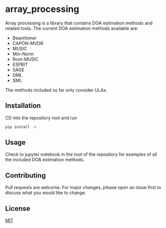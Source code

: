 # array_processing

Array processing is a library that contains DOA estimation methods and related tools. The current DOA estimation methods
available are:

- Beamfomer
- CAPON-MVDR
- MUSIC
- Min-Norm
- Root-MUSIC
- ESPRIT
- SAGE
- DML
- SML

The methods included so far only consider ULAs.

## Installation

CD into the repository root and run

```bash
pip install -e .
```

## Usage

Check to jupyter notebook in the root of the repository for examples of all the included DOA estimation methods.

## Contributing

Pull requests are welcome. For major changes, please open an issue first
to discuss what you would like to change.

## License

[MIT](https://choosealicense.com/licenses/mit/)
